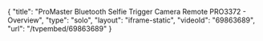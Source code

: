 {
    "title": "ProMaster Bluetooth Selfie Trigger Camera Remote PRO3372 - Overview",
    "type": "solo",
    "layout": "iframe-static",
    "videoId": "69863689",
    "url": "\/tvpembed\/69863689"
}
